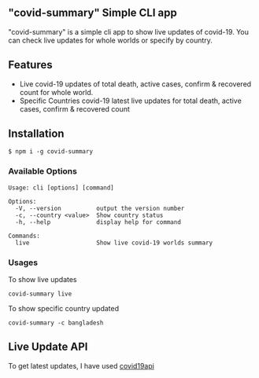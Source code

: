
## "covid-summary" Simple CLI app
"covid-summary" is a simple cli app to show live updates of covid-19. You can check live updates for whole worlds or specify by country.

## Features
* Live covid-19 updates of total death, active cases, confirm & recovered count for whole world.
* Specific Countries covid-19 latest live updates for total death, active cases, confirm & recovered count


## Installation

```
$ npm i -g covid-summary
```

### Available Options
```
Usage: cli [options] [command]

Options:
  -V, --version          output the version number
  -c, --country <value>  Show country status
  -h, --help             display help for command

Commands:
  live                   Show live covid-19 worlds summary
```

### Usages
To show live updates
```
covid-summary live
```

To show specific country updated
```
covid-summary -c bangladesh
```

## Live Update API
To get latest updates, I have used [covid19api](https://covid19api.com)